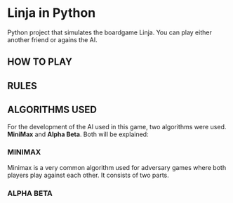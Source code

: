 # Linja in Python
Python project that simulates the boardgame Linja. You can play either another friend or agains the AI.


## HOW TO PLAY


## RULES

## ALGORITHMS USED
For the development of the AI used in this game, two algorithms were used. **MiniMax** and **Alpha Beta**. Both will be explained:
### MINIMAX
Minimax is a very common algorithm used for adversary games where both players play against each other. It consists of two parts.

### ALPHA BETA
